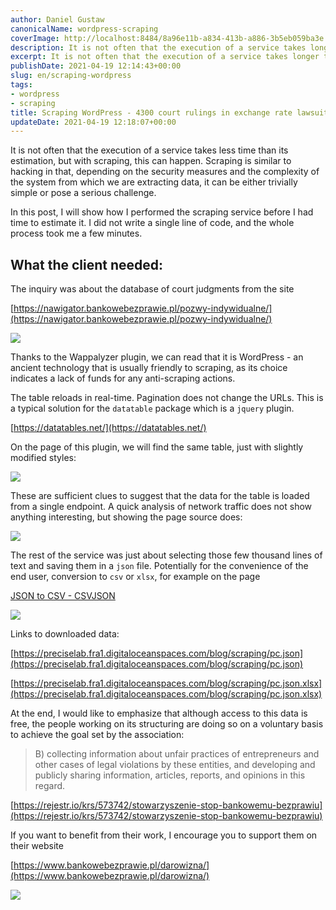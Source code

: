 ```yaml
---
author: Daniel Gustaw
canonicalName: wordpress-scraping
coverImage: http://localhost:8484/8a96e11b-a834-413b-a886-3b5eb059ba3e.avif
description: It is not often that the execution of a service takes longer than its pricing, but with scraping, this can happen. See how easy it can be to retrieve data, especially from WordPress.
excerpt: It is not often that the execution of a service takes longer than its pricing, but with scraping, this can happen. See how easy it can be to retrieve data, especially from WordPress.
publishDate: 2021-04-19 12:14:43+00:00
slug: en/scraping-wordpress
tags:
- wordpress
- scraping
title: Scraping WordPress - 4300 court rulings in exchange rate lawsuits without a line of code
updateDate: 2021-04-19 12:18:07+00:00
---
```


It is not often that the execution of a service takes less time than its estimation, but with scraping, this can happen. Scraping is similar to hacking in that, depending on the security measures and the complexity of the system from which we are extracting data, it can be either trivially simple or pose a serious challenge.

In this post, I will show how I performed the scraping service before I had time to estimate it. I did not write a single line of code, and the whole process took me a few minutes.

## What the client needed:

The inquiry was about the database of court judgments from the site

[https://nawigator.bankowebezprawie.pl/pozwy-indywidualne/](https://nawigator.bankowebezprawie.pl/pozwy-indywidualne/)

![](http://localhost:8484/7a238f0e-5274-43d1-abb9-24f9cbf45bad.avif)

Thanks to the Wappalyzer plugin, we can read that it is WordPress - an ancient technology that is usually friendly to scraping, as its choice indicates a lack of funds for any anti-scraping actions.

The table reloads in real-time. Pagination does not change the URLs. This is a typical solution for the `datatable` package which is a `jquery` plugin.

[https://datatables.net/](https://datatables.net/)

On the page of this plugin, we will find the same table, just with slightly modified styles:

![](http://localhost:8484/8c945eb6-3854-4054-a3b2-b3282411e363.avif)

These are sufficient clues to suggest that the data for the table is loaded from a single endpoint. A quick analysis of network traffic does not show anything interesting, but showing the page source does:

![](http://localhost:8484/43d4180b-e8ae-4b4d-b8a6-1b5962d3e929.avif)

The rest of the service was just about selecting those few thousand lines of text and saving them in a `json` file. Potentially for the convenience of the end user, conversion to `csv` or `xlsx`, for example on the page

[JSON to CSV - CSVJSON](https://csvjson.com/json2csv)

![](http://localhost:8484/2ae82148-8458-4caa-bb30-2376d9db19d8.avif)

Links to downloaded data:

[https://preciselab.fra1.digitaloceanspaces.com/blog/scraping/pc.json](https://preciselab.fra1.digitaloceanspaces.com/blog/scraping/pc.json)

[https://preciselab.fra1.digitaloceanspaces.com/blog/scraping/pc.json.xlsx](https://preciselab.fra1.digitaloceanspaces.com/blog/scraping/pc.json.xlsx)

At the end, I would like to emphasize that although access to this data is free, the people working on its structuring are doing so on a voluntary basis to achieve the goal set by the association:

> B) collecting information about unfair practices of entrepreneurs and other cases of legal violations by these entities, and developing and publicly sharing information, articles, reports, and opinions in this regard.

[https://rejestr.io/krs/573742/stowarzyszenie-stop-bankowemu-bezprawiu](https://rejestr.io/krs/573742/stowarzyszenie-stop-bankowemu-bezprawiu)

If you want to benefit from their work, I encourage you to support them on their website

[https://www.bankowebezprawie.pl/darowizna/](https://www.bankowebezprawie.pl/darowizna/)

![](http://localhost:8484/81b9771e-640d-4a50-997c-1018220a7158.avif)
